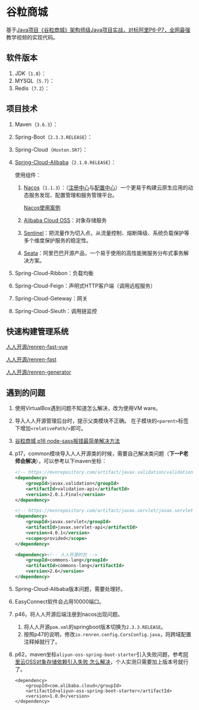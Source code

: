 # 谷粒商城

基于[Java项目《谷粒商城》架构师级Java项目实战，对标阿里P6-P7，全网最强](https://www.bilibili.com/video/BV1np4y1C7Yf)教学视频的实现代码。

## 软件版本

1. JDK（`1.8`）：
2. MYSQL（`5.7`）：
3. Redis（`7.2`）：

## 项目技术

1. Maven（`3.6.3`）：

2. Spring-Boot（`2.3.3.RELEASE`）：

3. Spring-Cloud（`Hoxton.SR7`）：

4. [Spring-Cloud-Alibaba](https://github.com/alibaba/spring-cloud-alibaba/blob/greenwich/README-zh.md)（`2.1.0.RELEASE`）：

   使用组件：

   1. [Nacos](https://github.com/alibaba/Nacos)（`1.1.3`）：（[注册中心](https://github.com/alibaba/spring-cloud-alibaba/blob/greenwich/spring-cloud-alibaba-examples/nacos-example/nacos-discovery-example/readme-zh.md)与[配置中心](https://github.com/alibaba/spring-cloud-alibaba/blob/greenwich/spring-cloud-alibaba-examples/nacos-example/nacos-config-example/readme-zh.md)）一个更易于构建云原生应用的动态服务发现、配置管理和服务管理平台。

      [Nacos使用案例](https://github.com/alibaba/spring-cloud-alibaba/blob/2023.x/spring-cloud-alibaba-examples/nacos-example/readme-zh.md)

   2. [Alibaba Cloud OSS](https://github.com/alibaba/aliyun-spring-boot/blob/master/aliyun-spring-boot-samples/aliyun-oss-spring-boot-sample/README-zh.md)：对象存储服务

   2. [Sentinel](https://github.com/alibaba/Sentinel)：把流量作为切入点，从流量控制、熔断降级、系统负载保护等多个维度保护服务的稳定性。

   3. [Seata](https://github.com/seata/seata)：阿里巴巴开源产品，一个易于使用的高性能微服务分布式事务解决方案。

5. Spring-Cloud-Ribbon：负载均衡

6. Spring-Cloud-Feign：声明式HTTP客户端（调用远程服务）

7. Spring-Cloud-Geteway：网关

8. Spring-Cloud-Sleuth：调用链监控

## 快速构建管理系统

[人人开源/renren-fast-vue](https://gitee.com/renrenio/renren-fast-vue)

[人人开源/renren-fast](https://gitee.com/renrenio/renren-fast)

[人人开源/renren-generator](https://gitee.com/renrenio/renren-generator)

## 遇到的问题

1. 使用VirtualBox遇到问题不知道怎么解决，改为使用VM ware。

2. 导入人人开源管理后台时，提示父类模块不正确。
   在子模块的`<parent>`标签下增加`<relativePath/>`即可。

3. [谷粒商城 p16 node-sass报错最简单解决方法](https://gitee.com/renrenio/renren-fast-vue/issues/I900BR)

4. p17，common模块导入人人开源类的时候，需要自己解决类问题（**下一P老师会解决**），可以参考以下maven坐标：
   ```xml
   <!-- https://mvnrepository.com/artifact/javax.validation/validation-api -->
   <dependency>
       <groupId>javax.validation</groupId>
       <artifactId>validation-api</artifactId>
       <version>2.0.1.Final</version>
   </dependency>
   
   <!-- https://mvnrepository.com/artifact/javax.servlet/javax.servlet-api -->
   <dependency>
       <groupId>javax.servlet</groupId>
       <artifactId>javax.servlet-api</artifactId>
       <version>4.0.1</version>
       <scope>provided</scope>
   </dependency>
   
   <dependency><!-- 人人开源的包 -->
       <groupId>commons-lang</groupId>
       <artifactId>commons-lang</artifactId>
       <version>2.6</version>
   </dependency>
   ```

5. Spring-Cloud-Alibaba版本问题，需要处理好。

6. EasyConnect软件会占用10000端口。

7. p46，将人人开源后端注册到nacos出现问题。

   1. 将人人开源`pom.xml`的springboot版本切换为`2.3.3.RELEASE`。
   2. 按照p47的说明，修改`io.renren.config.CorsConfig.java`，将跨域配置注释掉就行了。

8. p62，maven坐标`aliyun-oss-spring-boot-starter`引入失败问题，参考[阿里云OSS对象存储依赖引入失败 怎么解决](https://github.com/alibaba/aliyun-spring-boot/issues/40#top)，个人实测只需要加上版本号就行了。

   ```maven
   <dependency>
       <groupId>com.alibaba.cloud</groupId>
       <artifactId>aliyun-oss-spring-boot-starter</artifactId>
       <version>1.0.0</version>
   </dependency>
   ```

   

   
